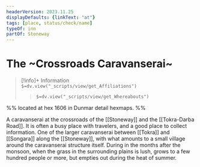 ```yaml
---
headerVersion: 2023.11.25
displayDefaults: {linkText: "at"}
tags: [place, status/check/name]
typeOf: inn
partOf: Stoneway
---
```

# The ~Crossroads Caravanserai~
>[!info]+ Information  
> `$=dv.view("_scripts/view/get_Affiliations")`  
>> `$=dv.view("_scripts/view/get_Whereabouts")`

%% located at hex 1606 in Dunmar detail hexmaps. %%

A caravanserai at the crossroads of the [[Stoneway]] and the [[Tokra-Darba Road]]. It is often a busy place with travelers, and a good place to collect information. One of the larger caravanserai between [[Tokra]] and [[Songara]] along the [[Stoneway]], with what amounts to a small village around the caravanserai structure itself. During in the months after the monsoon, when the grass in the surrounding plains is lush, grows to a few hundred people or more, but empties out during the heat of summer. 